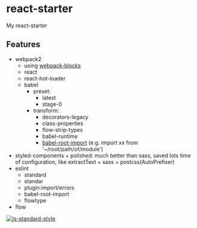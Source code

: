 # react-starter
My react-starter

## Features

* webpack2
  * using [webpack-blocks](https://github.com/andywer/webpack-blocks)
  * react
  * react-hot-loader
  * babel
    * preset:
      * latest
      * stage-0
    * transform:
      * decorators-legacy
      * class-properties
      * flow-strip-types
      * babel-runtime
      * [babel-root-import](https://github.com/michaelzoidl/babel-root-import) (e.g. import xx from '~/root/path/of/module')
* styled-components + polished: much better than sass, saved lots time of configuration, like extractText + sass + postcss(AutoPrefixer)
* eslint
  * standard
  * standar
  * plugin:import/errors
  * babel-root-import
  * flowtype
* flow


[![js-standard-style](https://cdn.rawgit.com/feross/standard/master/badge.svg)](https://github.com/feross/standard)
